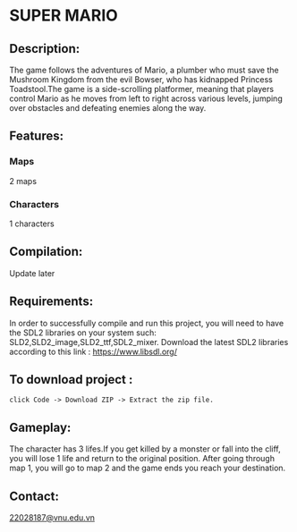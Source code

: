 # SUPER MARIO

## Description:
The game follows the adventures of Mario, a plumber who must save the Mushroom Kingdom from the evil Bowser, who has kidnapped Princess Toadstool.The game is a side-scrolling platformer, meaning that players control Mario as he moves from left to right across various levels, jumping over obstacles and defeating enemies along the way.

## Features:
### Maps
2 maps
### Characters 
1 characters
## Compilation:
Update later
## Requirements:
In order to successfully compile and run this project, you will need to have the SDL2 libraries on your system such: SLD2,SLD2_image,SLD2_ttf,SDL2_mixer.
Download the latest SDL2 libraries  according to this link : https://www.libsdl.org/
## To download project :
    click Code -> Download ZIP -> Extract the zip file.
## Gameplay:
The character has 3 lifes.If you get killed by a monster or fall into the cliff, you will lose 1 life and return to the original position. After going through map 1, you will go to map 2 and the game ends you reach your destination.
## Contact:
22028187@vnu.edu.vn
